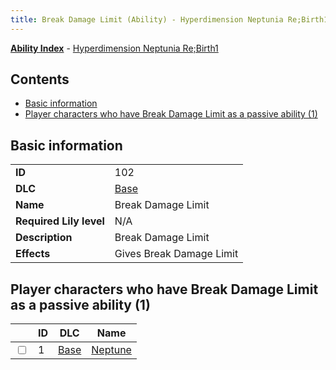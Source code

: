 ```yaml
---
title: Break Damage Limit (Ability) - Hyperdimension Neptunia Re;Birth1
---
```


[**Ability Index**](/neptunia/rb1/ability/index.html) - [Hyperdimension Neptunia Re;Birth1](/neptunia/rb1)

## Contents

- [Basic information](#basic-information)
- [Player characters who have Break Damage Limit as a passive ability (1)](#player-characters-who-have-break-damage-limit-as-a-passive-ability-1)

## Basic information

|   |   |
| -- | -- |
| **ID** | 102 |
| **DLC** | [Base](/neptunia/rb1/dlc/1-base.html) |
| **Name** | Break Damage Limit |
| **Required Lily level** | N/A |
| **Description** | Break Damage Limit |
| **Effects** | Gives Break Damage Limit |


## Player characters who have Break Damage Limit as a passive ability (1)

|    | ID | DLC | Name |
| -- | -- | --- | ---- |
| <input type="checkbox" id="rb1-player-1-1" class="trackbox" /> | 1 | [Base](/neptunia/rb1/dlc/1-base.html) | [Neptune](/neptunia/rb1/player/1-1-neptune.html) |
